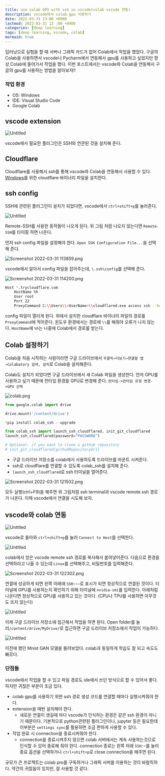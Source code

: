 ```yaml
---
title: use colab GPU with ssh in vscode(colab vscode 연동)
description: vscode에서 colab gpu 사용하기
date: 2022-03-31 13:00 +0900
lastmod: 2022-03-31 13 :00 +0900
categories: [deep learning]
tags: [deep learning, vscode, colab]
mermaid: true
---
```


딥러닝으로 실험을 할 때 서버나 그래픽 카드가 없어 Colab에서 작업을 했었다. 구글의 Colab을 사용하면서 vscode나 Pycharm에서 연동해서 gpu를 사용하고 싶었지만 항상 Colab에 들어가서 작업을 했다. 이번 포스트에서는 vscode와 Colab을 연동해서 구글의 gpu를 사용하는 방법을 알아보자!!

### 작업 환경

- OS: Windows
- IDE: Visual Studio Code
- Google Colab

## vscode extension

![Untitled](/images/posting/sshcolab/post/Untitled.png)

vscode에서 필요한 플러그인은 SSH와 연관된 것을 설치해 준다.

## Cloudflare

Cloudflare를 사용해서 ssh를 통해 vscode와 Colab을 연동해서 사용할 수 있다. [Windows](https://developers.cloudflare.com/cloudflare-one/connections/connect-apps/install-and-setup/installation/#windows)를 위한 cloudflare 바이너리 파일을 설치한다.

## ssh config

SSH에 관련된 플러그인이 설치가 되었다면, vscode에서 `ctrl+shift+p`를 눌러준다.

![Untitled](/images/posting/sshcolab/post/Untitled1.png)

Remote-SSH를 사용한 동작들이 나오게 된다. 위 그림 처럼 나오지 않는다면 `Remote-SSH`를 타이핑 하면 나온다.

먼저 ssh config 파일을 설정해야 한다. `Open SSH Configuration File...`을 선택해 준다.

![Screenshot 2022-03-31 113859.png](/images/posting/sshcolab/post/Screenshot_2022-03-31_113859.png)

vscode에서 알아서 config 파일을 잡아주는데, `\.ssh\config`를 선택해 준다.

![Screenshot 2022-03-31 114200.png](/images/posting/sshcolab/post/Screenshot_2022-03-31_114200.png)

```bash
Host *.trycloudflare.com
    HostName %h
    User root
    Port 22
    ProxyCommand C:\\Users\\<UserName>\\cloudflared.exe access ssh --hostname %h
```

config 파일이 열리게 된다. 위에서 설치한 cloudflare 바이너리 파일의 경로를 `ProxyCommand`에 적어준다. 윈도우 환경에서는 경로에 `\\`를 해줘야 오류가 나지 않는다. `HostName`에 `%h`는 나중에 Colab에서 경로를 받는다.

## Colab 설정하기

Colab을 처음 시작하는 사람이라면 구글 드라이브에서 `우클릭→더보기→연결할 앱→Colabatory 검색, 설치`로 Colab을 설치해준다.

Colab도 설치가 되었다면 구글 드라이브에서 새 Colab 파일을 생성한다. 먼저 GPU를 사용하고 싶기 때문에 런타임 환경을 GPU로 변경해 준다. `런타임->런타임 유형 변경->GPU 선택`

![colab.png](/images/posting/sshcolab/post/colab.png)

```python
from google.colab import drive

drive.mount('/content/drive')
```

```python
!pip install colab_ssh --upgrade
```

```python
from colab_ssh import launch_ssh_cloudflared, init_git_cloudflared
launch_ssh_cloudflared(password="PASSWORD")

# Optional: if you want to clone a github repository
# init_git_cloudflared(githubRepositoryUrl)
```

- 구글 드라이브 저장소를 colab에서 사용하도록 드라이브를 마운트 시켜준다.
- ssh로 cloudflare를 연결할 수 있도록 colab_ssh를 설치해 준다.
- `launch_ssh_cloudflared`로 ssh 터미널을 열어준다.

![Screenshot 2022-03-31 121502.png](/images/posting/sshcolab/post/Screenshot_2022-03-31_121502.png)

모두 실행(ctrl+F9)을 해주면 위 그림처럼 ssh terminal과 vscode remote ssh 경로가 나온다. 이제 vscode에서 연결을 시도해 보자.

## vscode와 colab 연동

![Untitled](/images/posting/sshcolab/post/Untitled2.png)

vscode로 돌아와 `ctrl+shift+p`를 눌러 `Connect to Host`를 선택한다.

![Untitled](/images/posting/sshcolab/post/Untitled3.png)

colab에서 얻은 vscode remote ssh 경로를 복사해서 붙여넣어준다. 다음으로 환경을 선택하라고 나올 수 있는데 `Linux`를 선택해주고, 비밀번호를 입력해준다.

![Screenshot 2022-03-31 122302.png](/images/posting/sshcolab/post/Screenshot_2022-03-31_122302.png)

연결에 성공하게 되면 왼쪽 아래애 `SSH:~~`로 표시가 되면 정상적으로 연결된 것이다. 터미널에 GPU를 사용하는지 확인하기 위해 터미널에 `nvidia-smi`를 입력한다. 아래처럼 나온다면 정상적으로 GPU를 사용하고 있는 것이다. (CPU나 TPU를 사용하면 아무것도 뜨지 않는다)

![Untitled](/images/posting/sshcolab/post/Untitled4.png)

이제 구글 드라이브 저장소에 접근해서 작업을 하면 된다. Open folder를 눌러`/content/drive/MyDrive/`로 접근하면 구글 드라이브 저장소에서 작업이 가능하다.

![Untitled](/assets/posting/sshcolab/post/Untitled5.png)

이전에 했던 Mnist GAN 모델을 돌려보았다. colab과 동일하게 학습도 잘 되고 속도도 빠르다.

### 단점들

vscode에서 작업을 할 수 있고 파일 경로도 ide에서 쓰던 방식으로 할 수 있어서 좋다. 하지만 귀찮은 부분이 조금 있다.

- colab gpu를 사용하기 위한 ssh 경로 생성 코드를 연결할 때마다 실행시켜줘야 한다.
- extension을 매번 설치해야 한다.
  - 새로운 연결이 생길때 마다 vscode가 인식하는 환경은 같은 ssh 환경이 아니기 때문이다. 기본적으로 python관련된 플러그인이나, jupyter 등은 필요한데 이부분은 `settings sync`를 활용하면 조금 편하게 사용할 수 있다.
- 작업 완료 시 connection을 종료시켜줘야 한다.
  - connection을 종료시켜주지 않으면 colab 서버에서는 계속 사용하는것으로 인식할 수 있어 종료해 줘야 한다. connection 종료는 왼쪽 아래 `SSH:~`를 눌러 종료 옵션을 선택하거나 `ctrl+shift+p`로 close connection을 해주면 된다.

규모가 큰 프로젝트는 colab pro를 구독하거나 그래픽 서버를 이용하는 것이 바람직하다. 약간의 귀찮음이 있지만, 잘 사용할 것 같다.
